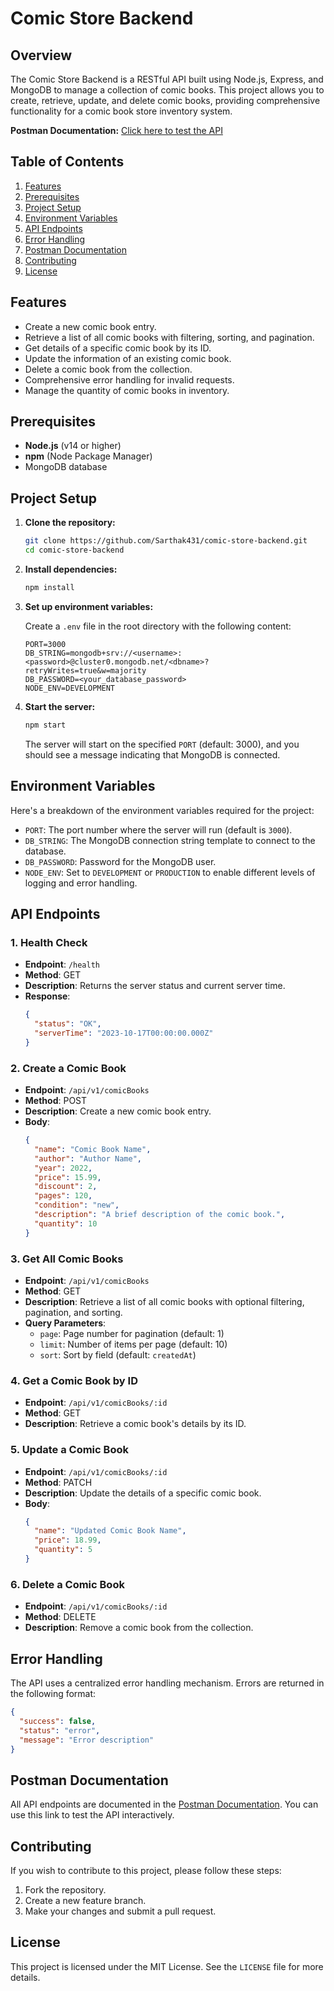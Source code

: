 # Comic Store Backend

## Overview

The Comic Store Backend is a RESTful API built using Node.js, Express, and MongoDB to manage a collection of comic books. This project allows you to create, retrieve, update, and delete comic books, providing comprehensive functionality for a comic book store inventory system.

**Postman Documentation:** [Click here to test the API](https://documenter.getpostman.com/view/38127552/2sAXxV7WA4)

## Table of Contents
1. [Features](#features)
2. [Prerequisites](#prerequisites)
3. [Project Setup](#project-setup)
4. [Environment Variables](#environment-variables)
5. [API Endpoints](#api-endpoints)
6. [Error Handling](#error-handling)
7. [Postman Documentation](#postman-documentation)
8. [Contributing](#contributing)
9. [License](#license)

## Features
- Create a new comic book entry.
- Retrieve a list of all comic books with filtering, sorting, and pagination.
- Get details of a specific comic book by its ID.
- Update the information of an existing comic book.
- Delete a comic book from the collection.
- Comprehensive error handling for invalid requests.
- Manage the quantity of comic books in inventory.

## Prerequisites
- **Node.js** (v14 or higher)
- **npm** (Node Package Manager)
- MongoDB database

## Project Setup

1. **Clone the repository:**
   ```bash
   git clone https://github.com/Sarthak431/comic-store-backend.git
   cd comic-store-backend
   ```

2. **Install dependencies:**
   ```bash
   npm install
   ```

3. **Set up environment variables:**

   Create a `.env` file in the root directory with the following content:
   ```plaintext
   PORT=3000
   DB_STRING=mongodb+srv://<username>:<password>@cluster0.mongodb.net/<dbname>?retryWrites=true&w=majority
   DB_PASSWORD=<your_database_password>
   NODE_ENV=DEVELOPMENT
   ```

4. **Start the server:**
   ```bash
   npm start
   ```

   The server will start on the specified `PORT` (default: 3000), and you should see a message indicating that MongoDB is connected.

## Environment Variables
Here's a breakdown of the environment variables required for the project:

- `PORT`: The port number where the server will run (default is `3000`).
- `DB_STRING`: The MongoDB connection string template to connect to the database.
- `DB_PASSWORD`: Password for the MongoDB user.
- `NODE_ENV`: Set to `DEVELOPMENT` or `PRODUCTION` to enable different levels of logging and error handling.

## API Endpoints

### 1. Health Check
- **Endpoint**: `/health`
- **Method**: GET
- **Description**: Returns the server status and current server time.
- **Response**:
  ```json
  {
    "status": "OK",
    "serverTime": "2023-10-17T00:00:00.000Z"
  }
  ```

### 2. Create a Comic Book
- **Endpoint**: `/api/v1/comicBooks`
- **Method**: POST
- **Description**: Create a new comic book entry.
- **Body**:
  ```json
  {
    "name": "Comic Book Name",
    "author": "Author Name",
    "year": 2022,
    "price": 15.99,
    "discount": 2,
    "pages": 120,
    "condition": "new",
    "description": "A brief description of the comic book.",
    "quantity": 10
  }
  ```

### 3. Get All Comic Books
- **Endpoint**: `/api/v1/comicBooks`
- **Method**: GET
- **Description**: Retrieve a list of all comic books with optional filtering, pagination, and sorting.
- **Query Parameters**:
  - `page`: Page number for pagination (default: 1)
  - `limit`: Number of items per page (default: 10)
  - `sort`: Sort by field (default: `createdAt`)

### 4. Get a Comic Book by ID
- **Endpoint**: `/api/v1/comicBooks/:id`
- **Method**: GET
- **Description**: Retrieve a comic book's details by its ID.

### 5. Update a Comic Book
- **Endpoint**: `/api/v1/comicBooks/:id`
- **Method**: PATCH
- **Description**: Update the details of a specific comic book.
- **Body**:
  ```json
  {
    "name": "Updated Comic Book Name",
    "price": 18.99,
    "quantity": 5
  }
  ```

### 6. Delete a Comic Book
- **Endpoint**: `/api/v1/comicBooks/:id`
- **Method**: DELETE
- **Description**: Remove a comic book from the collection.

## Error Handling
The API uses a centralized error handling mechanism. Errors are returned in the following format:
```json
{
  "success": false,
  "status": "error",
  "message": "Error description"
}
```

## Postman Documentation
All API endpoints are documented in the [Postman Documentation](https://documenter.getpostman.com/view/38127552/2sAXxV7WA4). You can use this link to test the API interactively.

## Contributing
If you wish to contribute to this project, please follow these steps:
1. Fork the repository.
2. Create a new feature branch.
3. Make your changes and submit a pull request.

## License
This project is licensed under the MIT License. See the `LICENSE` file for more details.
